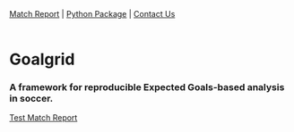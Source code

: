 
<nav>
<a href="https://goalgridbryant.github.io/goalgrid.github.io/validation_match_report_template.html" id="reports">Match Report</a> |
<a href="https://goalgridbryant.github.io/goalgrid.github.io/validation_match_report_template.html" id="package">Python Package</a> |
<a href="https://goalgridbryant.github.io/goalgrid.github.io/validation_match_report_template.html" id="contact">Contact Us</a> 
</nav>

<br>

<h1>Goalgrid</h1>
<h3>A framework for reproducible Expected Goals-based analysis in soccer.</h3>

<p><a href="https://goalgrid.soccer/validation_match_report_template.html">Test Match Report</a></p>
